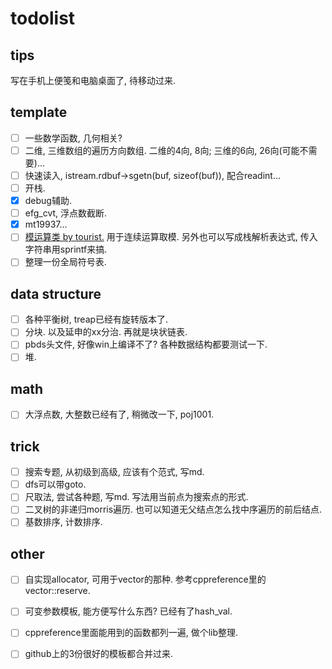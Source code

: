 # todolist

## tips

写在手机上便笺和电脑桌面了, 待移动过来.

## template

- [ ] 一些数学函数, 几何相关?
- [ ] 二维, 三维数组的遍历方向数组. 二维的4向, 8向; 三维的6向, 26向(可能不需要)...
- [ ] 快速读入, istream.rdbuf->sgetn(buf, sizeof(buf)), 配合readint...
- [ ] 开栈.
- [x] debug辅助.
- [ ] efg_cvt, 浮点数截断.
- [x] mt19937...
- [ ] [模运算类 by tourist.](http://codeforces.com/contest/1261/submission/65651526) 
用于连续运算取模. 另外也可以写成栈解析表达式, 传入字符串用sprintf来搞.
- [ ] 整理一份全局符号表.

## data structure

- [ ] 各种平衡树, treap已经有旋转版本了.
- [ ] 分块. 以及延申的xx分治. 再就是块状链表.
- [ ] pbds头文件, 好像win上编译不了? 各种数据结构都要测试一下.
- [ ] 堆.

## math

- [ ] 大浮点数, 大整数已经有了, 稍微改一下, poj1001.

## trick

- [ ] 搜索专题, 从初级到高级, 应该有个范式, 写md.
- [ ] dfs可以带goto.
- [ ] 尺取法, 尝试各种题, 写md. 写法用当前点为搜索点的形式.
- [ ] 二叉树的非递归morris遍历. 也可以知道无父结点怎么找中序遍历的前后结点.
- [ ] 基数排序, 计数排序.

## other

- [ ] 自实现allocator, 可用于vector的那种. 参考cppreference里的vector::reserve.
- [ ] 可变参数模板, 能方便写什么东西? 已经有了hash_val.
- [ ] cppreference里面能用到的函数都列一遍, 做个lib整理.
- [ ] github上的3份很好的模板都合并过来.

